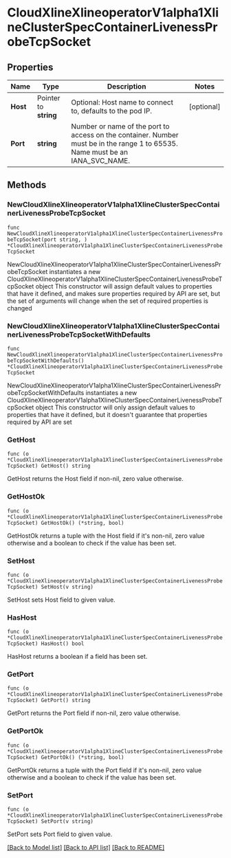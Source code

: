 # CloudXlineXlineoperatorV1alpha1XlineClusterSpecContainerLivenessProbeTcpSocket

## Properties

Name | Type | Description | Notes
------------ | ------------- | ------------- | -------------
**Host** | Pointer to **string** | Optional: Host name to connect to, defaults to the pod IP. | [optional] 
**Port** | **string** | Number or name of the port to access on the container. Number must be in the range 1 to 65535. Name must be an IANA_SVC_NAME. | 

## Methods

### NewCloudXlineXlineoperatorV1alpha1XlineClusterSpecContainerLivenessProbeTcpSocket

`func NewCloudXlineXlineoperatorV1alpha1XlineClusterSpecContainerLivenessProbeTcpSocket(port string, ) *CloudXlineXlineoperatorV1alpha1XlineClusterSpecContainerLivenessProbeTcpSocket`

NewCloudXlineXlineoperatorV1alpha1XlineClusterSpecContainerLivenessProbeTcpSocket instantiates a new CloudXlineXlineoperatorV1alpha1XlineClusterSpecContainerLivenessProbeTcpSocket object
This constructor will assign default values to properties that have it defined,
and makes sure properties required by API are set, but the set of arguments
will change when the set of required properties is changed

### NewCloudXlineXlineoperatorV1alpha1XlineClusterSpecContainerLivenessProbeTcpSocketWithDefaults

`func NewCloudXlineXlineoperatorV1alpha1XlineClusterSpecContainerLivenessProbeTcpSocketWithDefaults() *CloudXlineXlineoperatorV1alpha1XlineClusterSpecContainerLivenessProbeTcpSocket`

NewCloudXlineXlineoperatorV1alpha1XlineClusterSpecContainerLivenessProbeTcpSocketWithDefaults instantiates a new CloudXlineXlineoperatorV1alpha1XlineClusterSpecContainerLivenessProbeTcpSocket object
This constructor will only assign default values to properties that have it defined,
but it doesn't guarantee that properties required by API are set

### GetHost

`func (o *CloudXlineXlineoperatorV1alpha1XlineClusterSpecContainerLivenessProbeTcpSocket) GetHost() string`

GetHost returns the Host field if non-nil, zero value otherwise.

### GetHostOk

`func (o *CloudXlineXlineoperatorV1alpha1XlineClusterSpecContainerLivenessProbeTcpSocket) GetHostOk() (*string, bool)`

GetHostOk returns a tuple with the Host field if it's non-nil, zero value otherwise
and a boolean to check if the value has been set.

### SetHost

`func (o *CloudXlineXlineoperatorV1alpha1XlineClusterSpecContainerLivenessProbeTcpSocket) SetHost(v string)`

SetHost sets Host field to given value.

### HasHost

`func (o *CloudXlineXlineoperatorV1alpha1XlineClusterSpecContainerLivenessProbeTcpSocket) HasHost() bool`

HasHost returns a boolean if a field has been set.

### GetPort

`func (o *CloudXlineXlineoperatorV1alpha1XlineClusterSpecContainerLivenessProbeTcpSocket) GetPort() string`

GetPort returns the Port field if non-nil, zero value otherwise.

### GetPortOk

`func (o *CloudXlineXlineoperatorV1alpha1XlineClusterSpecContainerLivenessProbeTcpSocket) GetPortOk() (*string, bool)`

GetPortOk returns a tuple with the Port field if it's non-nil, zero value otherwise
and a boolean to check if the value has been set.

### SetPort

`func (o *CloudXlineXlineoperatorV1alpha1XlineClusterSpecContainerLivenessProbeTcpSocket) SetPort(v string)`

SetPort sets Port field to given value.



[[Back to Model list]](../README.md#documentation-for-models) [[Back to API list]](../README.md#documentation-for-api-endpoints) [[Back to README]](../README.md)



